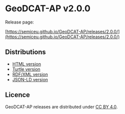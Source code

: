 # GeoDCAT-AP v2.0.0

Release page:

[https://semiceu.github.io/GeoDCAT-AP/releases/2.0.0/](https://semiceu.github.io/GeoDCAT-AP/releases/2.0.0/)

## Distributions

- [HTML version](https://semiceu.github.io/GeoDCAT-AP/releases/2.0.0/)
- [Turtle version](https://semiceu.github.io/GeoDCAT-AP/releases/2.0.0/geodcat-ap.ttl)
- [RDF/XML version](https://semiceu.github.io/GeoDCAT-AP/releases/2.0.0/geodcat-ap.rdf)
- [JSON-LD version](https://semiceu.github.io/GeoDCAT-AP/releases/2.0.0/geodcat-ap.jsonld)

## Licence

GeoDCAT-AP releases are distributed under [CC BY 4.0](https://creativecommons.org/licenses/by/4.0/).
